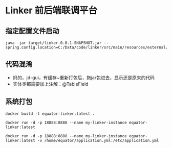# Linker 前后端联调平台

## 指定配置文件启动
```shell
java -jar target/linker-0.0.1-SNAPSHOT.jar --spring.config.location=C:/Data/code/linker/src/main/resources/external/
```

## 代码混淆
- 妈的，jd-gui，有缓存~重新打包后，拖jar包进去，显示还是原来的代码
- 实体类都需要加上注解：@TableField

## 系统打包
```shell
docker build -t equator-linker:latest .

docker run -d -p 18888:8888 --name my-linker-instance equator-linker:latest

docker run -d -p 18888:8888 --name my-linker-instance equator-linker:latest -v /home/equator/application.yml:/etc/application.yml
```